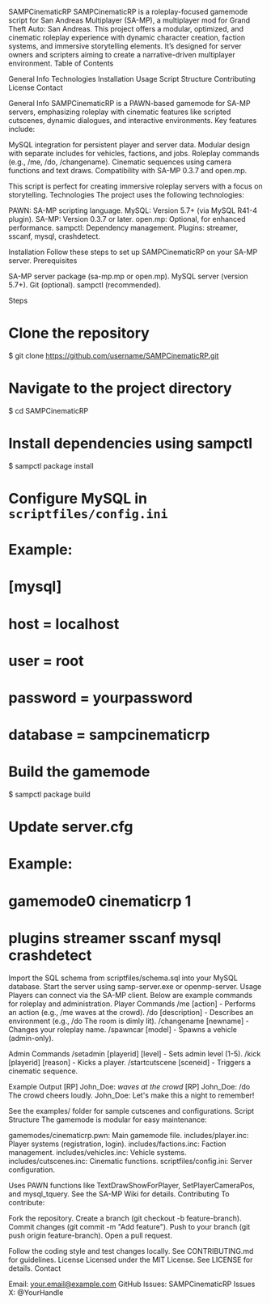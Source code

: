 SAMPCinematicRP
SAMPCinematicRP is a roleplay-focused gamemode script for San Andreas Multiplayer (SA-MP), a multiplayer mod for Grand Theft Auto: San Andreas. This project offers a modular, optimized, and cinematic roleplay experience with dynamic character creation, faction systems, and immersive storytelling elements. It’s designed for server owners and scripters aiming to create a narrative-driven multiplayer environment.
Table of Contents

General Info
Technologies
Installation
Usage
Script Structure
Contributing
License
Contact

General Info
SAMPCinematicRP is a PAWN-based gamemode for SA-MP servers, emphasizing roleplay with cinematic features like scripted cutscenes, dynamic dialogues, and interactive environments. Key features include:

MySQL integration for persistent player and server data.
Modular design with separate includes for vehicles, factions, and jobs.
Roleplay commands (e.g., /me, /do, /changename).
Cinematic sequences using camera functions and text draws.
Compatibility with SA-MP 0.3.7 and open.mp.

This script is perfect for creating immersive roleplay servers with a focus on storytelling.
Technologies
The project uses the following technologies:

PAWN: SA-MP scripting language.
MySQL: Version 5.7+ (via MySQL R41-4 plugin).
SA-MP: Version 0.3.7 or later.
open.mp: Optional, for enhanced performance.
sampctl: Dependency management.
Plugins: streamer, sscanf, mysql, crashdetect.

Installation
Follow these steps to set up SAMPCinematicRP on your SA-MP server.
Prerequisites

SA-MP server package (sa-mp.mp or open.mp).
MySQL server (version 5.7+).
Git (optional).
sampctl (recommended).

Steps
# Clone the repository
$ git clone https://github.com/username/SAMPCinematicRP.git

# Navigate to the project directory
$ cd SAMPCinematicRP

# Install dependencies using sampctl
$ sampctl package install

# Configure MySQL in `scriptfiles/config.ini`
# Example:
# [mysql]
# host = localhost
# user = root
# password = yourpassword
# database = sampcinematicrp

# Build the gamemode
$ sampctl package build

# Update server.cfg
# Example:
# gamemode0 cinematicrp 1
# plugins streamer sscanf mysql crashdetect

Import the SQL schema from scriptfiles/schema.sql into your MySQL database. Start the server using samp-server.exe or openmp-server.
Usage
Players can connect via the SA-MP client. Below are example commands for roleplay and administration.
Player Commands
/me [action] - Performs an action (e.g., /me waves at the crowd).
/do [description] - Describes an environment (e.g., /do The room is dimly lit).
/changename [newname] - Changes your roleplay name.
/spawncar [model] - Spawns a vehicle (admin-only).

Admin Commands
/setadmin [playerid] [level] - Sets admin level (1-5).
/kick [playerid] [reason] - Kicks a player.
/startcutscene [sceneid] - Triggers a cinematic sequence.

Example Output
[RP] John_Doe: *waves at the crowd*
[RP] John_Doe: /do The crowd cheers loudly.
John_Doe: Let's make this a night to remember!

See the examples/ folder for sample cutscenes and configurations.
Script Structure
The gamemode is modular for easy maintenance:

gamemodes/cinematicrp.pwn: Main gamemode file.
includes/player.inc: Player systems (registration, login).
includes/factions.inc: Faction management.
includes/vehicles.inc: Vehicle systems.
includes/cutscenes.inc: Cinematic functions.
scriptfiles/config.ini: Server configuration.

Uses PAWN functions like TextDrawShowForPlayer, SetPlayerCameraPos, and mysql_tquery. See the SA-MP Wiki for details.
Contributing
To contribute:

Fork the repository.
Create a branch (git checkout -b feature-branch).
Commit changes (git commit -m "Add feature").
Push to your branch (git push origin feature-branch).
Open a pull request.

Follow the coding style and test changes locally. See CONTRIBUTING.md for guidelines.
License
Licensed under the MIT License. See LICENSE for details.
Contact

Email: your.email@example.com
GitHub Issues: SAMPCinematicRP Issues
X: @YourHandle
